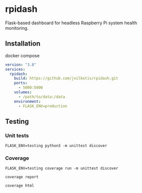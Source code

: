 # rpidash

Flask-based dashboard for headless Raspberry Pi system health monitoring.

## Installation

docker compose

```YAML
version: "3.8"
services:
  rpidash:
    build: https://github.com/jvilkotis/rpidash.git
    ports:
      - 5000:5000
    volumes:
      - /path/to/data:/data
    environment:
      - FLASK_ENV=production
```

## Testing

### Unit tests

```Shell
FLASK_ENV=testing python3 -m unittest discover
```

### Coverage

```Shell
FLASK_ENV=testing coverage run -m unittest discover
```

```Shell
coverage report
```

```Shell
coverage html
```